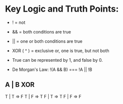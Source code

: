 # Key Logic and Truth Points:

- ! = not
- && = both conditions are true
- || = one or both conditions are true
- XOR ( ^ ) = exclusive or, one is true, but not both

- True can be represented by 1, and false by 0.

- De Morgan's Law:
  !(A && B) === !A || !B


A | B XOR
-----
T | T  => F
T | F  => T
F | T  => T
F | F  => F
